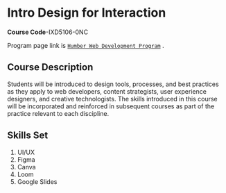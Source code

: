 # Intro Design for Interaction

**Course Code**-IXD5106-0NC

Program page link is [`Humber Web Development Program`](https://mediaarts.humber.ca/programs/web-development.html) .

## Course Description

Students will be introduced to design tools, processes, and best practices as they apply to web developers, content strategists, user experience designers, and creative technologists. The skills introduced in this course will be incorporated and reinforced in subsequent courses as part of the practice relevant to each discipline.

## Skills Set

1. UI/UX
2. Figma
3. Canva
4. Loom
5. Google Slides
